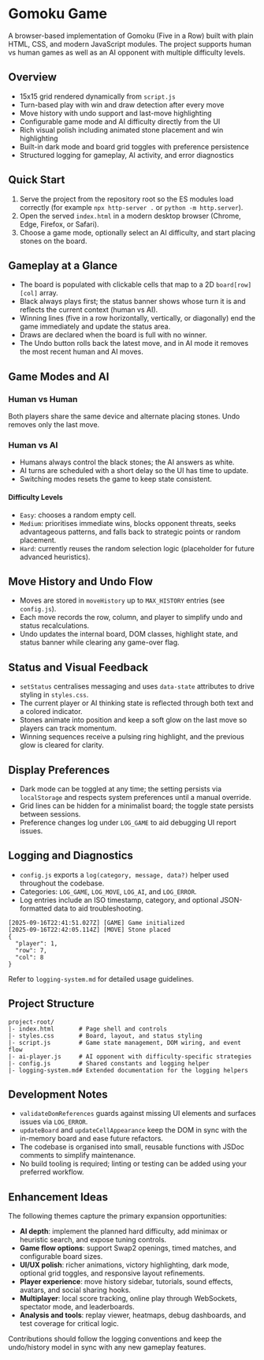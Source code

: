 # Gomoku Game

A browser-based implementation of Gomoku (Five in a Row) built with plain HTML, CSS, and modern JavaScript modules. The project supports human vs human games as well as an AI opponent with multiple difficulty levels.

## Overview
- 15x15 grid rendered dynamically from `script.js`
- Turn-based play with win and draw detection after every move
- Move history with undo support and last-move highlighting
- Configurable game mode and AI difficulty directly from the UI
- Rich visual polish including animated stone placement and win highlighting
- Built-in dark mode and board grid toggles with preference persistence
- Structured logging for gameplay, AI activity, and error diagnostics

## Quick Start
1. Serve the project from the repository root so the ES modules load correctly (for example `npx http-server .` or `python -m http.server`).
2. Open the served `index.html` in a modern desktop browser (Chrome, Edge, Firefox, or Safari).
3. Choose a game mode, optionally select an AI difficulty, and start placing stones on the board.

## Gameplay at a Glance
- The board is populated with clickable cells that map to a 2D `board[row][col]` array.
- Black always plays first; the status banner shows whose turn it is and reflects the current context (human vs AI).
- Winning lines (five in a row horizontally, vertically, or diagonally) end the game immediately and update the status area.
- Draws are declared when the board is full with no winner.
- The Undo button rolls back the latest move, and in AI mode it removes the most recent human and AI moves.

## Game Modes and AI
### Human vs Human
Both players share the same device and alternate placing stones. Undo removes only the last move.

### Human vs AI
- Humans always control the black stones; the AI answers as white.
- AI turns are scheduled with a short delay so the UI has time to update.
- Switching modes resets the game to keep state consistent.

#### Difficulty Levels
- `Easy`: chooses a random empty cell.
- `Medium`: prioritises immediate wins, blocks opponent threats, seeks advantageous patterns, and falls back to strategic points or random placement.
- `Hard`: currently reuses the random selection logic (placeholder for future advanced heuristics).

## Move History and Undo Flow
- Moves are stored in `moveHistory` up to `MAX_HISTORY` entries (see `config.js`).
- Each move records the row, column, and player to simplify undo and status recalculations.
- Undo updates the internal board, DOM classes, highlight state, and status banner while clearing any game-over flag.

## Status and Visual Feedback
- `setStatus` centralises messaging and uses `data-state` attributes to drive styling in `styles.css`.
- The current player or AI thinking state is reflected through both text and a colored indicator.
- Stones animate into position and keep a soft glow on the last move so players can track momentum.
- Winning sequences receive a pulsing ring highlight, and the previous glow is cleared for clarity.

## Display Preferences
- Dark mode can be toggled at any time; the setting persists via `localStorage` and respects system preferences until a manual override.
- Grid lines can be hidden for a minimalist board; the toggle state persists between sessions.
- Preference changes log under `LOG_GAME` to aid debugging UI report issues.

## Logging and Diagnostics
- `config.js` exports a `log(category, message, data?)` helper used throughout the codebase.
- Categories: `LOG_GAME`, `LOG_MOVE`, `LOG_AI`, and `LOG_ERROR`.
- Log entries include an ISO timestamp, category, and optional JSON-formatted data to aid troubleshooting.

```text
[2025-09-16T22:41:51.027Z] [GAME] Game initialized
[2025-09-16T22:42:05.114Z] [MOVE] Stone placed
{
  "player": 1,
  "row": 7,
  "col": 8
}
```

Refer to `logging-system.md` for detailed usage guidelines.

## Project Structure
```
project-root/
|- index.html       # Page shell and controls
|- styles.css       # Board, layout, and status styling
|- script.js        # Game state management, DOM wiring, and event flow
|- ai-player.js     # AI opponent with difficulty-specific strategies
|- config.js        # Shared constants and logging helper
|- logging-system.md# Extended documentation for the logging helpers
```

## Development Notes
- `validateDomReferences` guards against missing UI elements and surfaces issues via `LOG_ERROR`.
- `updateBoard` and `updateCellAppearance` keep the DOM in sync with the in-memory board and ease future refactors.
- The codebase is organised into small, reusable functions with JSDoc comments to simplify maintenance.
- No build tooling is required; linting or testing can be added using your preferred workflow.

## Enhancement Ideas
The following themes capture the primary expansion opportunities:
- **AI depth**: implement the planned hard difficulty, add minimax or heuristic search, and expose tuning controls.
- **Game flow options**: support Swap2 openings, timed matches, and configurable board sizes.
- **UI/UX polish**: richer animations, victory highlighting, dark mode, optional grid toggles, and responsive layout refinements.
- **Player experience**: move history sidebar, tutorials, sound effects, avatars, and social sharing hooks.
- **Multiplayer**: local score tracking, online play through WebSockets, spectator mode, and leaderboards.
- **Analysis and tools**: replay viewer, heatmaps, debug dashboards, and test coverage for critical logic.

Contributions should follow the logging conventions and keep the undo/history model in sync with any new gameplay features.
